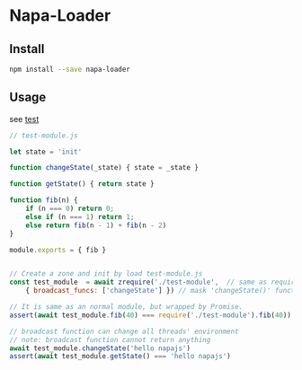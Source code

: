 # Napa-Loader

## Install

```Bash
npm install --save napa-loader
```

## Usage

see [test](https://github.com/bramblex/napa-loader/blob/master/test/test.js)

``` JavaScript
// test-module.js

let state = 'init'

function changeState(_state) { state = _state }

function getState() { return state }

function fib(n) {
    if (n === 0) return 0;
    else if (n === 1) return 1;
    else return fib(n - 1) + fib(n - 2)
}

module.exports = { fib }

```

``` JavaScript

// Create a zone and init by load test-module.js
const test_module  = await zrequire('./test-module',  // same as require()
    { broadcast_funcs: ['changeState'] }) // mask 'changeState()' function will change environment and broadcast to all threads

// It is same as an normal module, but wrapped by Promise.
assert(await test_module.fib(40) === require('./test-module').fib(40))

// broadcast function can change all threads' environment
// note: broadcast function cannot return anything
await test_module.changeState('hello napajs')
assert(await test_module.getState() === 'hello napajs')

```